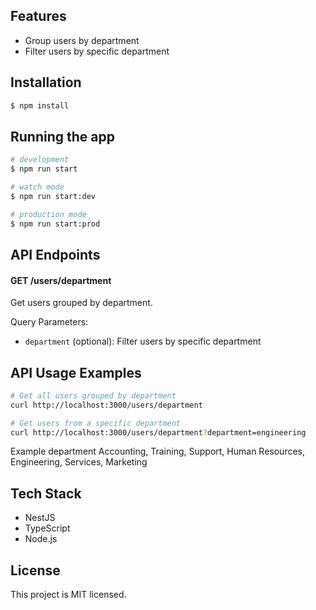 
## Features

- Group users by department
- Filter users by specific department

## Installation

```bash
$ npm install
```

## Running the app

```bash
# development
$ npm run start

# watch mode
$ npm run start:dev

# production mode
$ npm run start:prod
```

## API Endpoints

#### GET /users/department

Get users grouped by department.

Query Parameters:
- `department` (optional): Filter users by specific department

## API Usage Examples

```bash
# Get all users grouped by department
curl http://localhost:3000/users/department

# Get users from a specific department
curl http://localhost:3000/users/department?department=engineering
```
Example department
Accounting, Training, Support, Human Resources, Engineering, Services, Marketing

## Tech Stack

- NestJS
- TypeScript
- Node.js

## License

This project is MIT licensed.